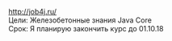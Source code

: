 http://job4j.ru/ \
Цели: Железобетонные знания Java Core \
Срок: Я планирую закончить курс до 01.10.18